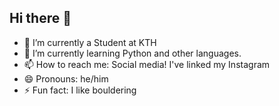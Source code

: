 ## Hi there 👋

- 🔭 I’m currently a Student at KTH
- 🌱 I’m currently learning Python and other languages.
- 📫 How to reach me: Social media! I've linked my Instagram
- 😄 Pronouns: he/him
- ⚡ Fun fact: I like bouldering
